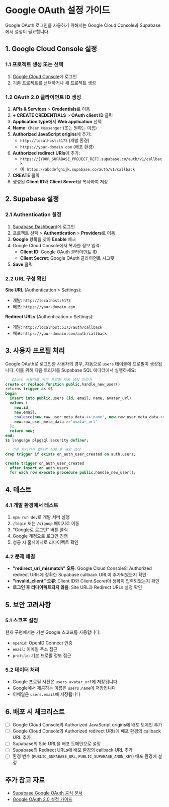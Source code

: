 # Google OAuth 설정 가이드

Google OAuth 로그인을 사용하기 위해서는 Google Cloud Console과 Supabase에서 설정이 필요합니다.

## 1. Google Cloud Console 설정

### 1.1 프로젝트 생성 또는 선택
1. [Google Cloud Console](https://console.cloud.google.com/)에 로그인
2. 기존 프로젝트를 선택하거나 새 프로젝트 생성

### 1.2 OAuth 2.0 클라이언트 ID 생성
1. **APIs & Services** > **Credentials**로 이동
2. **+ CREATE CREDENTIALS** > **OAuth client ID** 클릭
3. **Application type**에서 **Web application** 선택
4. **Name**: `Cheer Messenger` (또는 원하는 이름)
5. **Authorized JavaScript origins**에 추가:
   - `http://localhost:5173` (개발 환경)
   - `https://your-domain.com` (배포 환경)
6. **Authorized redirect URIs**에 추가:
   - `https://[YOUR_SUPABASE_PROJECT_REF].supabase.co/auth/v1/callback`
   - 예: `https://abcdefghijk.supabase.co/auth/v1/callback`
7. **CREATE** 클릭
8. 생성된 **Client ID**와 **Client Secret**을 복사하여 저장

## 2. Supabase 설정

### 2.1 Authentication 설정
1. [Supabase Dashboard](https://supabase.com/dashboard)에 로그인
2. 프로젝트 선택 > **Authentication** > **Providers**로 이동
3. **Google** 항목을 찾아 **Enable** 체크
4. Google Cloud Console에서 복사한 정보 입력:
   - **Client ID**: Google OAuth 클라이언트 ID
   - **Client Secret**: Google OAuth 클라이언트 시크릿
5. **Save** 클릭

### 2.2 URL 구성 확인
**Site URL** (Authentication > Settings):
- 개발: `http://localhost:5173`
- 배포: `https://your-domain.com`

**Redirect URLs** (Authentication > Settings):
- 개발: `http://localhost:5173/auth/callback`
- 배포: `https://your-domain.com/auth/callback`

## 3. 사용자 프로필 처리

Google OAuth로 로그인한 사용자의 경우, 자동으로 `users` 테이블에 프로필이 생성됩니다. 이를 위해 다음 트리거를 Supabase SQL 에디터에서 실행하세요:

```sql
-- OAuth 사용자를 위한 프로필 자동 생성 트리거
create or replace function public.handle_new_user()
returns trigger as $$
begin
  insert into public.users (id, email, name, avatar_url)
  values (
    new.id,
    new.email,
    coalesce(new.raw_user_meta_data->>'name', new.raw_user_meta_data->>'full_name', split_part(new.email, '@', 1)),
    new.raw_user_meta_data->>'avatar_url'
  );
  return new;
end;
$$ language plpgsql security definer;

-- 기존 트리거가 있다면 삭제 후 새로 생성
drop trigger if exists on_auth_user_created on auth.users;

create trigger on_auth_user_created
  after insert on auth.users
  for each row execute procedure public.handle_new_user();
```

## 4. 테스트

### 4.1 개발 환경에서 테스트
1. `npm run dev`로 개발 서버 실행
2. `/login` 또는 `/signup` 페이지로 이동
3. "Google로 로그인" 버튼 클릭
4. Google 계정으로 로그인 진행
5. 성공 시 홈페이지로 리다이렉트 확인

### 4.2 문제 해결
- **"redirect_uri_mismatch" 오류**: Google Cloud Console의 Authorized redirect URIs에 정확한 Supabase callback URL이 추가되었는지 확인
- **"invalid_client" 오류**: Client ID와 Client Secret이 정확히 입력되었는지 확인
- **로그인 후 리다이렉트되지 않음**: Site URL과 Redirect URLs 설정 확인

## 5. 보안 고려사항

### 5.1 스코프 설정
현재 구현에서는 기본 Google 스코프를 사용합니다:
- `openid`: OpenID Connect 인증
- `email`: 이메일 주소 접근
- `profile`: 기본 프로필 정보 접근

### 5.2 데이터 처리
- Google 프로필 사진은 `users.avatar_url`에 저장됩니다
- Google에서 제공하는 이름은 `users.name`에 저장됩니다
- 이메일은 `users.email`에 저장됩니다

## 6. 배포 시 체크리스트

- [ ] Google Cloud Console의 Authorized JavaScript origins에 배포 도메인 추가
- [ ] Google Cloud Console의 Authorized redirect URIs에 배포 환경의 callback URL 추가
- [ ] Supabase의 Site URL을 배포 도메인으로 설정
- [ ] Supabase의 Redirect URLs에 배포 환경의 callback URL 추가
- [ ] 환경 변수 (`PUBLIC_SUPABASE_URL`, `PUBLIC_SUPABASE_ANON_KEY`) 배포 환경에 설정

## 추가 참고 자료

- [Supabase Google OAuth 공식 문서](https://supabase.com/docs/guides/auth/social-login/auth-google)
- [Google OAuth 2.0 설정 가이드](https://developers.google.com/identity/protocols/oauth2)